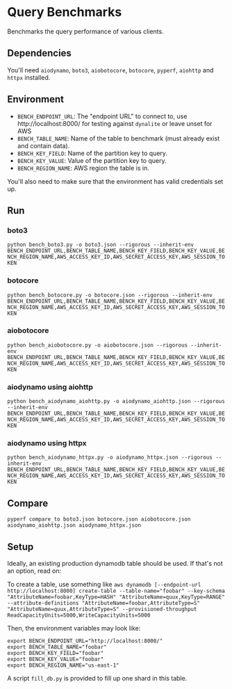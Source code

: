 # Query Benchmarks

Benchmarks the query performance of various clients.

## Dependencies

You'll need `aiodynamo`, `boto3`, `aiobotocore`, `botocore`, `pyperf`, `aiohttp` and `httpx` installed.

## Environment

* `BENCH_ENDPOINT_URL`: The "endpoint URL" to connect to, use http://localhost:8000/ for testing against `dynalite` or leave unset for AWS
* `BENCH_TABLE_NAME`: Name of the table to benchmark (must already exist and contain data).
* `BENCH_KEY_FIELD`: Name of the partition key to query.
* `BENCH_KEY_VALUE`: Value of the partition key to query.
* `BENCH_REGION_NAME`: AWS region the table is in.

You'll also need to make sure that the environment has valid credentials set up.

## Run

### boto3

`python bench_boto3.py -o boto3.json --rigorous --inherit-env BENCH_ENDPOINT_URL,BENCH_TABLE_NAME,BENCH_KEY_FIELD,BENCH_KEY_VALUE,BENCH_REGION_NAME,AWS_ACCESS_KEY_ID,AWS_SECRET_ACCESS_KEY,AWS_SESSION_TOKEN`

### botocore

`python bench_botocore.py -o botocore.json --rigorous --inherit-env BENCH_ENDPOINT_URL,BENCH_TABLE_NAME,BENCH_KEY_FIELD,BENCH_KEY_VALUE,BENCH_REGION_NAME,AWS_ACCESS_KEY_ID,AWS_SECRET_ACCESS_KEY,AWS_SESSION_TOKEN`

### aiobotocore

`python bench_aiobotocore.py -o aiobotocore.json --rigorous --inherit-env BENCH_ENDPOINT_URL,BENCH_TABLE_NAME,BENCH_KEY_FIELD,BENCH_KEY_VALUE,BENCH_REGION_NAME,AWS_ACCESS_KEY_ID,AWS_SECRET_ACCESS_KEY,AWS_SESSION_TOKEN`

### aiodynamo using aiohttp

`python bench_aiodynamo_aiohttp.py -o aiodynamo_aiohttp.json --rigorous --inherit-env BENCH_ENDPOINT_URL,BENCH_TABLE_NAME,BENCH_KEY_FIELD,BENCH_KEY_VALUE,BENCH_REGION_NAME,AWS_ACCESS_KEY_ID,AWS_SECRET_ACCESS_KEY,AWS_SESSION_TOKEN`

### aiodynamo using httpx

`python bench_aiodynamo_httpx.py -o aiodynamo_httpx.json --rigorous --inherit-env BENCH_ENDPOINT_URL,BENCH_TABLE_NAME,BENCH_KEY_FIELD,BENCH_KEY_VALUE,BENCH_REGION_NAME,AWS_ACCESS_KEY_ID,AWS_SECRET_ACCESS_KEY,AWS_SESSION_TOKEN`

## Compare

`pyperf compare_to boto3.json botocore.json aiobotocore.json aiodynamo_aiohttp.json aiodynamo_httpx.json`

## Setup

Ideally, an existing production dynamodb table should be used. If that's not an option, read on:

To create a table, use something like `aws dynamodb [--endpoint-url http://localhost:8000] create-table --table-name="foobar" --key-schema "AttributeName=foobar,KeyType=HASH" "AttributeName=quux,KeyType=RANGE" --attribute-definitions "AttributeName=foobar,AttributeType=S" "AttributeName=quux,AttributeType=S" --provisioned-throughput ReadCapacityUnits=5000,WriteCapacityUnits=5000`

Then, the environment variables may look like:

```
export BENCH_ENDPOINT_URL="http://localhost:8000/"
export BENCH_TABLE_NAME="foobar"
export BENCH_KEY_FIELD="foobar"
export BENCH_KEY_VALUE="foobar"
export BENCH_REGION_NAME="us-east-1"
```

A script `fill_db.py` is provided to fill up one shard in this table.
